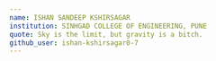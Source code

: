 ```yaml
---
name: ISHAN SANDEEP KSHIRSAGAR
institution: SINHGAD COLLEGE OF ENGINEERING, PUNE
quote: Sky is the limit, but gravity is a bitch.
github_user: ishan-kshirsagar0-7
---
```

